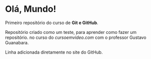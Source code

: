# Olá, Mundo!

 Primeiro repositório do curso de **Git e GitHub**.

Repositório criado como um teste, para aprender como fazer um repositório.
no curso do *cursoemvideo.com* com o professor Gustavo Guanabara.

Linha adicionada diretamente no site do GitHub.
